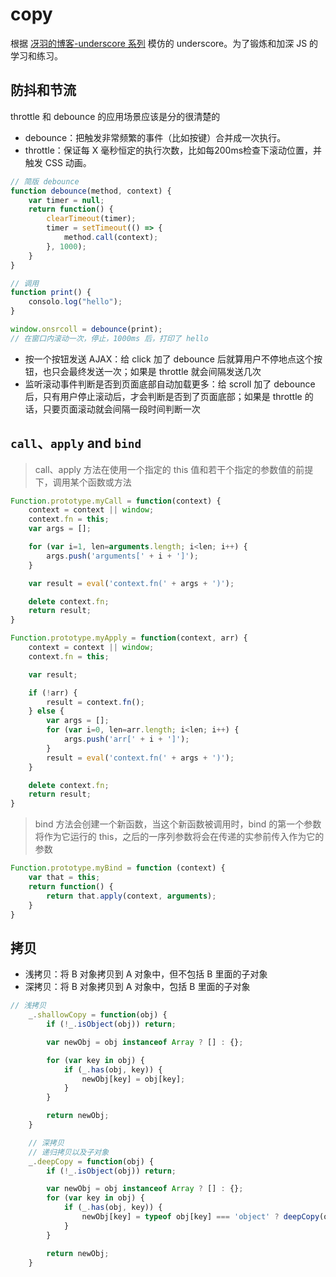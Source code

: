 # copy

根据 [冴羽的博客-underscore 系列](https://github.com/mqyqingfeng/Blog/labels/underscore%E7%B3%BB%E5%88%97) 模仿的 underscore。为了锻炼和加深 JS 的学习和练习。

## 防抖和节流

throttle 和 debounce 的应用场景应该是分的很清楚的

- debounce：把触发非常频繁的事件（比如按键）合并成一次执行。
- throttle：保证每 X 毫秒恒定的执行次数，比如每200ms检查下滚动位置，并触发 CSS 动画。

```js
// 简版 debounce
function debounce(method, context) {
    var timer = null;
    return function() {
        clearTimeout(timer);
        timer = setTimeout(() => {
            method.call(context);
        }, 1000);
    }
}

// 调用
function print() {
    consolo.log("hello");
}

window.onsrcoll = debounce(print);
// 在窗口内滚动一次，停止，1000ms 后，打印了 hello
```

- 按一个按钮发送 AJAX：给 click 加了 debounce 后就算用户不停地点这个按钮，也只会最终发送一次；如果是 throttle 就会间隔发送几次
- 监听滚动事件判断是否到页面底部自动加载更多：给 scroll 加了 debounce 后，只有用户停止滚动后，才会判断是否到了页面底部；如果是 throttle 的话，只要页面滚动就会间隔一段时间判断一次

## `call`、`apply` and `bind`

> call、apply 方法在使用一个指定的 this 值和若干个指定的参数值的前提下，调用某个函数或方法

```js
Function.prototype.myCall = function(context) {
    context = context || window;
    context.fn = this;
    var args = [];

    for (var i=1, len=arguments.length; i<len; i++) {
        args.push('arguments[' + i + ']');
    }

    var result = eval('context.fn(' + args + ')');

    delete context.fn;
    return result;
}
```

```js
Function.prototype.myApply = function(context, arr) {
    context = context || window;
    context.fn = this;

    var result;

    if (!arr) {
        result = context.fn();
    } else {
        var args = [];
        for (var i=0, len=arr.length; i<len; i++) {
            args.push('arr[' + i + ']');
        }
        result = eval('context.fn(' + args + ')');
    }

    delete context.fn;
    return result;
}
```

> bind 方法会创建一个新函数，当这个新函数被调用时，bind 的第一个参数将作为它运行的 this，之后的一序列参数将会在传递的实参前传入作为它的参数

```js
Function.prototype.myBind = function (context) {
    var that = this;
    return function() {
        return that.apply(context, arguments);
    }
}
```

## 拷贝

- 浅拷贝：将 B 对象拷贝到 A 对象中，但不包括 B 里面的子对象
- 深拷贝：将 B 对象拷贝到 A 对象中，包括 B 里面的子对象

```js
// 浅拷贝
    _.shallowCopy = function(obj) {
        if (!_.isObject(obj)) return;

        var newObj = obj instanceof Array ? [] : {};

        for (var key in obj) {
            if (_.has(obj, key)) {
                newObj[key] = obj[key];
            }
        }

        return newObj;
    }

    // 深拷贝
    // 递归拷贝以及子对象
    _.deepCopy = function(obj) {
        if (!_.isObject(obj)) return;

        var newObj = obj instanceof Array ? [] : {};
        for (var key in obj) {
            if (_.has(obj, key)) {
                newObj[key] = typeof obj[key] === 'object' ? deepCopy(obj[key]) : obj[key];
            }
        }

        return newObj;
    }
```
